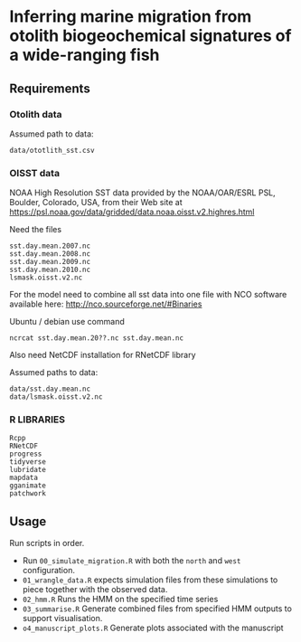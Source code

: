 #   Inferring marine migration from otolith biogeochemical signatures of a wide-ranging fish

## Requirements

### Otolith data

Assumed path to data:

    data/ototlith_sst.csv

### OISST data

NOAA High Resolution SST data provided by the NOAA/OAR/ESRL PSL, Boulder, Colorado, USA, 
from their Web site at 
https://psl.noaa.gov/data/gridded/data.noaa.oisst.v2.highres.html

Need the files

    sst.day.mean.2007.nc
    sst.day.mean.2008.nc
    sst.day.mean.2009.nc
    sst.day.mean.2010.nc
    lsmask.oisst.v2.nc

For the model need to combine all sst data into one file with NCO software
available here: http://nco.sourceforge.net/#Binaries

Ubuntu / debian use command

    ncrcat sst.day.mean.20??.nc sst.day.mean.nc

Also need NetCDF installation for RNetCDF library

Assumed paths to data:

    data/sst.day.mean.nc
    data/lsmask.oisst.v2.nc

### R LIBRARIES

    Rcpp
    RNetCDF 
    progress
    tidyverse
    lubridate
    mapdata
    gganimate
    patchwork

## Usage

Run scripts in order. 

+ Run `00_simulate_migration.R` with both the `north` and `west` configuration.
+ `01_wrangle_data.R` expects simulation files from these simulations to
piece together with the observed data. 
+ `02_hmm.R` Runs the HMM on the specified time series
+ `03_summarise.R` Generate combined files from specified HMM outputs to support visualisation.
+ `o4_manuscript_plots.R` Generate plots associated with the manuscript

